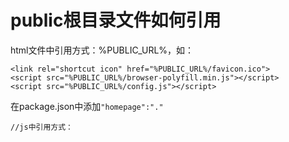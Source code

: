 # public根目录文件如何引用

html文件中引用方式：%PUBLIC\_URL%，如：

```
<link rel="shortcut icon" href="%PUBLIC_URL%/favicon.ico">
<script src="%PUBLIC_URL%/browser-polyfill.min.js"></script>
<script src="%PUBLIC_URL%/config.js"></script>
```

在package.json中添加`"homepage":"."`



`//js中引用方式：`



